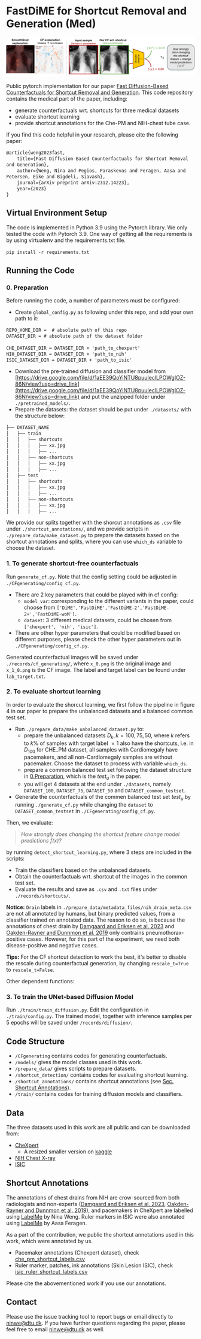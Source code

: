 # FastDiME for Shortcut Removal and Generation (Med)

![](figures/overview_method.jpg)

Public pytorch implementation for our paper [Fast Diffusion-Based Counterfactuals for Shortcut Removal and Generation](https://arxiv.org/abs/2312.14223). This code repository contains the medical part of the paper, including:
* generate counterfactuals wrt. shortcuts for three medical datasets
* evaluate shortcut learning
* provide shortcut annotations for the Che-PM and NIH-chest tube case.

If you find this code helpful in your research, please cite the following paper:

```
@article{weng2023fast,
    title={Fast Diffusion-Based Counterfactuals for Shortcut Removal and Generation},   
    author={Weng, Nina and Pegios, Paraskevas and Feragen, Aasa and Petersen, Eike and Bigdeli, Siavash},
    journal={arXiv preprint arXiv:2312.14223},
    year={2023}
}
```

## Virtual Environment Setup
The code is implemented in Python 3.9 using the Pytorch library. We only tested the code with Pytorch 3.9. One way of getting all the requirements is by using virtualenv and the requirements.txt file.

`pip install -r requirements.txt`

## Running the Code

### 0. Preparation
Before running the code, a number of parameters must be configured:
* Create `global_config.py` as following under this repo, and add your own path to it:

```
REPO_HOME_DIR =  # absolute path of this repo
DATASET_DIR = # absolute path of the dataset folder

CHE_DATASET_DIR = DATASET_DIR + 'path_to_chexpert'
NIH_DATASET_DIR = DATASET_DIR + 'path_to_nih'
ISIC_DATASET_DIR = DATASET_DIR + 'path_to_isic'
```

* Download the pre-trained diffusion and classifier model from [https://drive.google.com/file/d/1aEE39QoYiNTU8puuIeclLPOWgIOZ-86N/view?usp=drive_link](https://drive.google.com/file/d/1aEE39QoYiNTU8puuIeclLPOWgIOZ-86N/view?usp=drive_link) and put the unzipped folder under `./pretrained_models/`.  
* Prepare the datasets: the dataset should be put under `./datasets/` with the structure below:

```
├── DATASET_NAME
│   ├── train
│   │   ├── shortcuts
│   │   │   ├── xx.jpg
│   │   │   ├── ...
│   │   ├── non-shortcuts
│   │   │   ├── xx.jpg
│   │   │   ├── ...
│   ├── test
│   │   ├── shortcuts
│   │   │   ├── xx.jpg
│   │   │   ├── ...
│   │   ├── non-shortcuts
│   │   │   ├── xx.jpg
│   │   │   ├── ...
```

We provide our splits together with the shorcut annotations as `.csv` file under `./shortcut_annotations/`, and we provide scripts in `./prepare_data/make_dataset.py` to prepare the datasets based on the shortcut annotations and splits, where you can use `which_ds` variable to choose the dataset. 


### 1. To generate shortcut-free counterfactuals 

Run `generate_cf.py`. Note that the config setting could be adjusted in `./CFgenerating/config_cf.py`.
* There are 2 key parameters that could be played with in cf config: 
    * `model_var`: corresponding to the different variants in the paper, could choose from `['DiME','FastDiME','FastDiME-2','FastDiME-2+','FastDiME-woM']`.
    * `dataset`: 3 different medical datasets, could be chosen from `['chexpert', 'nih', 'isic']`. 
* There are other hyper parameters that could be modified based on different purposes, please check the other hyper parameters out in `./CFgenerating/config_cf.py`.

Generated counterfactual images will be saved under `./records/cf_generating/`, where `x_0.png` is the original image and `x_1_0.png` is the CF image. The label and target label can be found under `lab_target.txt`.


### 2. To evaluate shortcut learning

In order to evaluate the shorcut learning, we first follow the pipeline in figure 4 in our paper to prepare the unbalanced datasets and a balanced common test set.

* Run `./prepare_data/make_unbalanced_dataset.py` to:
    * prepare the unbalanced datasets $D_k, k = {100, 75, 50}$, where $k$ refers to $k$% of samples with target label $=1$ also have the shortcuts, i.e. in $D_100$ for CHE_PM dataset, all samples with Cardiomegaly have pacemakers, and all non-Cardiomegaly samples are without pacemaker. Choose the dataset to process with variable `which_ds`.
    * prepare a common balanced test set following the dataset structure in [0.Preparation](#0-preparation), which is the $test_u$ in the paper. 
    * you will get 4 datasets at the end under `./datasets`, namely `DATASET_100`, `DATASET_75`, `DATASET_50` and `DATASET_common_testset`.
* Generate the counterfactuals of the commen balanced test set $test_u$ by running `./generate_cf.py` while changing the `dataset` to `DATASET_common_testset` in `./CFgenerating/config_cf.py`.

Then, we evaluate:
> *How strongly does changing the shortcut feature change model predictions f(x)?*

by running `detect_shortcut_learning.py`, where 3 steps are included in the scripts:
* Train the classifiers based on the unbalanced datasets.
* Obtain the counterfactuals wrt. shortcut of the images in the common test set.
* Evaluate the results and save as `.csv` and `.txt` files under `./records/shortcuts/`. 

**Notice:** `Drain` labels in `./prepare_data/metadata_files/nih_drain_meta.csv` are not all annotated by humans, but binary predicted values, from a classifier trained on annotated data. The reason to do so, is because the annotations of chest drain by [Damgaard and Eriksen et al. 2023](https://arxiv.org/abs/2309.02244) and [Oakden-Rayner and Dunnmon et al. 2019](https://arxiv.org/abs/1909.12475) only contrains pneumothorax-positive cases. However, for this part of the experiment, we need both disease-positive and negative cases.

**Tips:** For the CF shortcut detection to work the best, it's better to disable the rescale during counterfactual generation, by changing `rescale_t=True` to `rescale_t=False`.

Other dependent functions:
### 3. To train the UNet-based Diffusion Model

Run `./train/train_diffusion.py`. Edit the configuration in `./train/config.py`. The trained model, together with inference samples per 5 epochs will be saved under `/records/diffusion/`.

## Code Structure

* `/CFgenerating` contains codes for generating counterfactuals.
* `/models/` gives the model classes used in this work.
* `/prepare_data/` gives scripts to prepare datasets.
* `/shortcut_detection/` contains codes for evaluating shortcut learning.
* `/shortcut_annotations/` contains shortcut annotations (see [Sec. Shortcut Annotations](#shortcut-annotations)).
* `/train/` contains codes for training diffusion models and classifiers.

## Data
The three datasets used in this work are all public and can be downloaded from:
* [CheXpert](https://stanfordaimi.azurewebsites.net/datasets/8cbd9ed4-2eb9-4565-affc-111cf4f7ebe2)
    * A resized smaller version on [kaggle](https://www.kaggle.com/datasets/ashery/chexpert)
* [NIH Chest X-ray](https://nihcc.app.box.com/v/ChestXray-NIHCC)
* [ISIC](https://challenge.isic-archive.com/data/)


## Shortcut Annotations
The annotations of chest drains from NIH are crow-sourced from both radiologists and non-experts ([Damgaard and Eriksen et al. 2023](https://arxiv.org/abs/2309.02244), [Oakden-Rayner and Dunnmon et al. 2019](https://arxiv.org/abs/1909.12475)), and pacemakers in CheXpert are labelled using [LabelMe](http://labelme.csail.mit.edu/Release3.0/) by Nina Weng. Ruler markers in ISIC were also annotated using [LabelMe](http://labelme.csail.mit.edu/Release3.0/) by Aasa Feragen.

As a part of the contribution, we public the shortcut annotations used in this work, which were annotated by us. 
- Pacemaker annotations (Chexpert dataset), check [che_pm_shortcut_labels.csv](./shortcut_annotations/che_pm_shortcut_labels.csv)
- Ruler marker, patches, ink annotations (Skin Lesion ISIC), check [isic_ruler_shortcut_labels.csv](./shortcut_annotations/isic_ruler_shortcut_labels.csv)

Please cite the abovementioned work if you use our annotations.


## Contact
Please use the issue tracking tool to report bugs or email directly to [ninwe@dtu.dk](ninwe@dtu.dk). If you have further questions regarding the paper, please feel free to email [ninwe@dtu.dk](ninwe@dtu.dk) as well.



